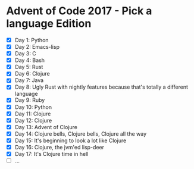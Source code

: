 # Advent of Code 2017 - Pick a language Edition

- [x] Day 1: Python
- [x] Day 2: Emacs-lisp
- [x] Day 3: C
- [x] Day 4: Bash
- [x] Day 5: Rust
- [x] Day 6: Clojure
- [x] Day 7: Java
- [x] Day 8: Ugly Rust with nightly features because that's totally a different language
- [x] Day 9: Ruby
- [x] Day 10: Python
- [x] Day 11: Clojure
- [x] Day 12: Clojure
- [x] Day 13: Advent of Clojure
- [x] Day 14: Clojure bells, Clojure bells, Clojure all the way
- [x] Day 15: It's beginning to look a lot like Clojure
- [x] Day 16: Clojure, the jvm'ed lisp-deer
- [x] Day 17: It's Clojure time in hell
- [ ] ...
